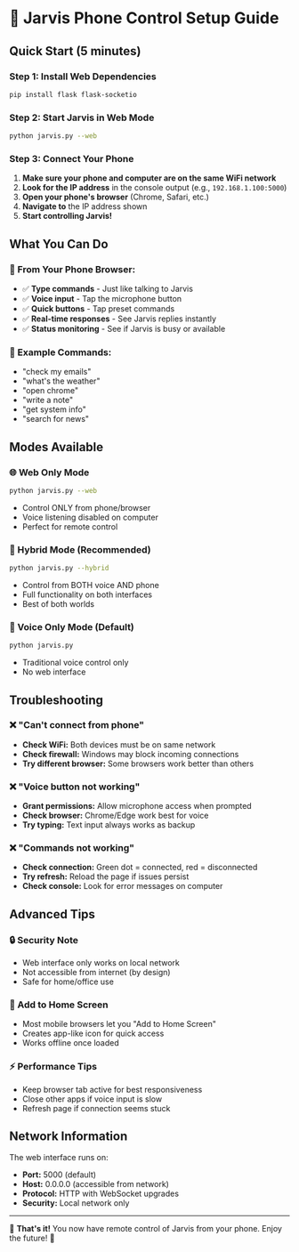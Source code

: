 # 📱 Jarvis Phone Control Setup Guide

## Quick Start (5 minutes)

### Step 1: Install Web Dependencies
```bash
pip install flask flask-socketio
```

### Step 2: Start Jarvis in Web Mode
```bash
python jarvis.py --web
```

### Step 3: Connect Your Phone
1. **Make sure your phone and computer are on the same WiFi network**
2. **Look for the IP address** in the console output (e.g., `192.168.1.100:5000`)
3. **Open your phone's browser** (Chrome, Safari, etc.)
4. **Navigate to** the IP address shown
5. **Start controlling Jarvis!**

## What You Can Do

### 📱 From Your Phone Browser:
- ✅ **Type commands** - Just like talking to Jarvis
- ✅ **Voice input** - Tap the microphone button
- ✅ **Quick buttons** - Tap preset commands
- ✅ **Real-time responses** - See Jarvis replies instantly
- ✅ **Status monitoring** - See if Jarvis is busy or available

### 🎤 Example Commands:
- "check my emails"
- "what's the weather"
- "open chrome"
- "write a note"
- "get system info"
- "search for news"

## Modes Available

### 🌐 Web Only Mode
```bash
python jarvis.py --web
```
- Control ONLY from phone/browser
- Voice listening disabled on computer
- Perfect for remote control

### 🔄 Hybrid Mode (Recommended)
```bash
python jarvis.py --hybrid
```
- Control from BOTH voice AND phone
- Full functionality on both interfaces
- Best of both worlds

### 🎤 Voice Only Mode (Default)
```bash
python jarvis.py
```
- Traditional voice control only
- No web interface

## Troubleshooting

### ❌ "Can't connect from phone"
- **Check WiFi:** Both devices must be on same network
- **Check firewall:** Windows may block incoming connections
- **Try different browser:** Some browsers work better than others

### ❌ "Voice button not working"
- **Grant permissions:** Allow microphone access when prompted
- **Check browser:** Chrome/Edge work best for voice
- **Try typing:** Text input always works as backup

### ❌ "Commands not working"
- **Check connection:** Green dot = connected, red = disconnected
- **Try refresh:** Reload the page if issues persist
- **Check console:** Look for error messages on computer

## Advanced Tips

### 🔒 Security Note
- Web interface only works on local network
- Not accessible from internet (by design)
- Safe for home/office use

### 📱 Add to Home Screen
- Most mobile browsers let you "Add to Home Screen"
- Creates app-like icon for quick access
- Works offline once loaded

### ⚡ Performance Tips
- Keep browser tab active for best responsiveness
- Close other apps if voice input is slow
- Refresh page if connection seems stuck

## Network Information

The web interface runs on:
- **Port:** 5000 (default)
- **Host:** 0.0.0.0 (accessible from network)
- **Protocol:** HTTP with WebSocket upgrades
- **Security:** Local network only

---

🎉 **That's it!** You now have remote control of Jarvis from your phone. Enjoy the future! 🚀 